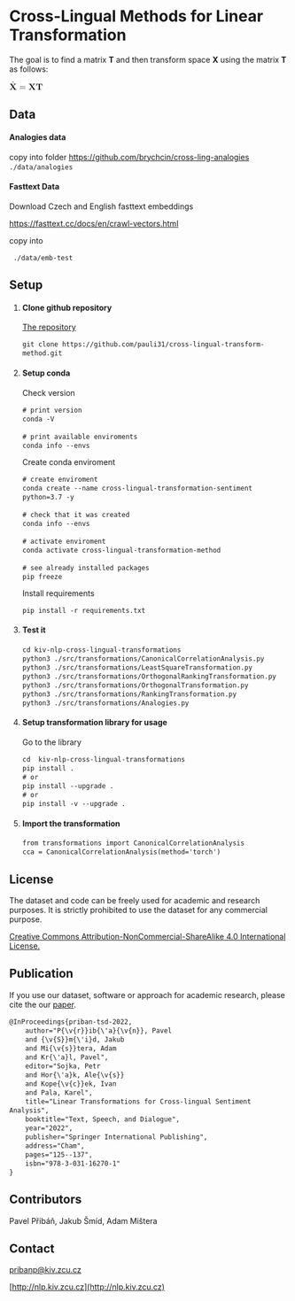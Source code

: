 # Cross-Lingual Methods for Linear Transformation

The goal is to find a matrix **T** and then transform space **X** using the
matrix **T** as follows:

![transformation](../img/transformation.jpg)


## Data 


#### Analogies data
copy into folder 
https://github.com/brychcin/cross-ling-analogies
    ```
    ./data/analogies
    ```
#### Fasttext Data 
Download Czech and English fasttext embeddings

https://fasttext.cc/docs/en/crawl-vectors.html

copy into 
```
 ./data/emb-test
 ```


## Setup

1) #### Clone github repository 
   [The repository](https://github.com/pauli31/cross-lingual-transform-method.git)
   ```
   git clone https://github.com/pauli31/cross-lingual-transform-method.git
   ```

2) #### Setup conda
    Check version
    ```
    # print version
    conda -V
   
    # print available enviroments
    conda info --envs
    ```
    Create conda enviroment
   
    ```
    # create enviroment 
    conda create --name cross-lingual-transformation-sentiment python=3.7 -y
    
    # check that it was created
    conda info --envs
   
    # activate enviroment
    conda activate cross-lingual-transformation-method
   
    # see already installed packages
    pip freeze  
    ```
   
   Install requirements
   ```
   pip install -r requirements.txt
   ```
   
3) #### Test it
    ```
   cd kiv-nlp-cross-lingual-transformations
   python3 ./src/transformations/CanonicalCorrelationAnalysis.py 
   python3 ./src/transformations/LeastSquareTransformation.py
   python3 ./src/transformations/OrthogonalRankingTransformation.py
   python3 ./src/transformations/OrthogonalTransformation.py
   python3 ./src/transformations/RankingTransformation.py
   python3 ./src/transformations/Analogies.py
   ```

4) #### Setup transformation library for usage
   Go to the library
   ```
   cd  kiv-nlp-cross-lingual-transformations
   pip install .
   # or
   pip install --upgrade .
   # or
   pip install -v --upgrade .
   ```

5) #### Import the transformation
   ```
   from transformations import CanonicalCorrelationAnalysis
   cca = CanonicalCorrelationAnalysis(method='torch')
   ```


## License
The dataset and code can be freely used for academic and research purposes. It is strictly prohibited to use the dataset for any commercial purpose.

[Creative Commons Attribution-NonCommercial-ShareAlike 4.0 International License.](https://creativecommons.org/licenses/by-nc-sa/4.0/)

Publication
--------

If you use our dataset, software or approach for academic research, please cite the our [paper](https://arxiv.org/abs/2204.13915).

```
@InProceedings{priban-tsd-2022,
    author="P{\v{r}}ib{\'a}{\v{n}}, Pavel
    and {\v{S}}m{\'i}d, Jakub
    and Mi{\v{s}}tera, Adam
    and Kr{\'a}l, Pavel",
    editor="Sojka, Petr
    and Hor{\'a}k, Ale{\v{s}}
    and Kope{\v{c}}ek, Ivan
    and Pala, Karel",
    title="Linear Transformations for Cross-lingual Sentiment Analysis",
    booktitle="Text, Speech, and Dialogue",
    year="2022",
    publisher="Springer International Publishing",
    address="Cham",
    pages="125--137",
    isbn="978-3-031-16270-1"
}
```


Contributors
--------

Pavel Přibáň,
Jakub Šmíd,
Adam Mištera

Contact
--------
pribanp@kiv.zcu.cz

[http://nlp.kiv.zcu.cz](http://nlp.kiv.zcu.cz)
